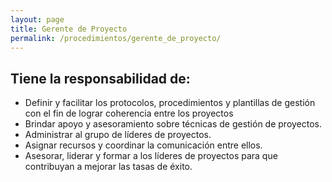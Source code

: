 ```yaml
---
layout: page
title: Gerente de Proyecto
permalink: /procedimientos/gerente_de_proyecto/
---
```


Tiene la responsabilidad de:
----------------------------

* Definir y facilitar los protocolos, procedimientos y plantillas de gestión con el fin de lograr coherencia entre los proyectos
* Brindar apoyo y asesoramiento sobre técnicas de gestión de proyectos.
* Administrar al grupo de líderes de proyectos.
* Asignar recursos y coordinar la comunicación entre ellos.
* Asesorar, liderar y formar a los líderes de proyectos para que contribuyan a mejorar las tasas de éxito.
